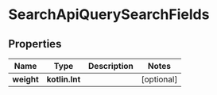 
# SearchApiQuerySearchFields

## Properties
Name | Type | Description | Notes
------------ | ------------- | ------------- | -------------
**weight** | **kotlin.Int** |  |  [optional]



